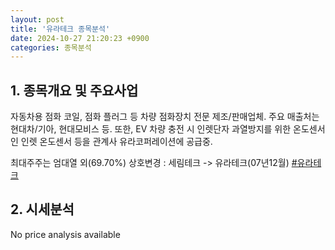 ```yaml
---
layout: post
title: '유라테크 종목분석'
date: 2024-10-27 21:20:23 +0900
categories: 종목분석
---
```


## 1. 종목개요 및 주요사업

자동차용 점화 코일, 점화 플러그 등 차량 점화장치 전문 제조/판매업체. 주요 매출처는 현대차/기아, 현대모비스 등. 또한, EV 차량 충전 시 인렛단자 과열방지를 위한 온도센서인 인렛 온도센서 등을 관계사 유라코퍼레이션에 공급중.

최대주주는 엄대열 외(69.70%) 상호변경 : 세림테크 -> 유라테크(07년12월)
[#유라테크](#)

## 2. 시세분석

No price analysis available
